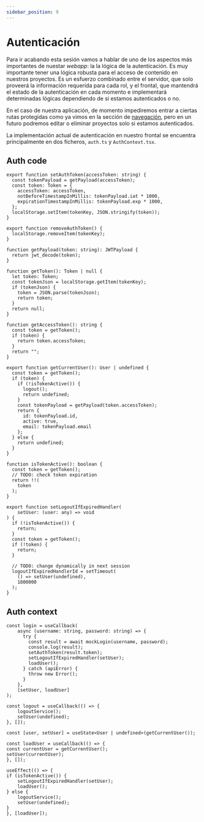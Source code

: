 ```yaml
---
sidebar_position: 9
---
```


# Autenticación

Para ir acabando esta sesión vamos a hablar de uno de los aspectos más importantes de nuestar *webapp*: la la lógica de la autenticación. Es muy importante tener una lógica robusta para el acceso de contenido en nuestros proyectos. Es un esfuerzo combinado entre el servidor, que solo proveerá la información requerida para cada rol, y el frontal, que mantendrá el estado de la autenticación en cada momento e implementará determinadas lógicas dependiendo de si estamos autenticados o no.

En el caso de nuestra aplicación, de momento impediremos entrar a ciertas rutas protegidas como ya vimos en la sección de [navegación](./navigation), pero en un futuro podremos editar o eliminar proyectos solo si estamos autenticados.

La implementación actual de autenticación en nuestro frontal se encuentra principalmente en dos ficheros, `auth.ts` y  `AuthContext.tsx`.

## Auth code

```tsx title="src/utils/auth.ts"
export function setAuthToken(accessToken: string) {
  const tokenPayload = getPayload(accessToken);
  const token: Token = {
    accessToken: accessToken,
    notBeforeTimestampInMillis: tokenPayload.iat * 1000,
    expirationTimestampInMillis: tokenPayload.exp * 1000,
  };
  localStorage.setItem(tokenKey, JSON.stringify(token));
}

export function removeAuthToken() {
  localStorage.removeItem(tokenKey);
}
```

```tsx title="src/utils/auth.ts"
function getPayload(token: string): JWTPayload {
  return jwt_decode(token);
}

function getToken(): Token | null {
  let token: Token;
  const tokenJson = localStorage.getItem(tokenKey);
  if (tokenJson) {
    token = JSON.parse(tokenJson);
    return token;
  }
  return null;
}

function getAccessToken(): string {
  const token = getToken();
  if (token) {
    return token.accessToken;
  }
  return "";
}

export function getCurrentUser(): User | undefined {
  const token = getToken();
  if (token) {
    if (!isTokenActive()) {
      logout();
      return undefined;
    }
    const tokenPayload = getPayload(token.accessToken);
    return {
      id: tokenPayload.id,
      active: true,
      email: tokenPayload.email
    };
  } else {
    return undefined;
  }
}

function isTokenActive(): boolean {
  const token = getToken();
  // TODO: check token expiration
  return !!(
    token 
  );
}
```

```tsx title="src/utils/auth.ts"
export function setLogoutIfExpiredHandler(
    setUser: (user: any) => void
) {
  if (!isTokenActive()) {
    return;
  }
  const token = getToken();
  if (!token) {
    return;
  }

  // TODO: change dynamically in next session
  logoutIfExpiredHandlerId = setTimeout(
    () => setUser(undefined),
    1800000
  );
}
```

## Auth context

```tsx title="src/context/AuthContext.tsx"
const login = useCallback(
    async (username: string, password: string) => {
      try {
        const result = await mockLogin(username, password);
        console.log(result);
        setAuthToken(result.token);
        setLogoutIfExpiredHandler(setUser);
        loadUser();
      } catch (apiError) {
        throw new Error();
      }
    },
    [setUser, loadUser]
);

const logout = useCallback(() => {
    logoutService();
    setUser(undefined);
}, []);
```

```tsx title="src/context/AuthContext.tsx"
const [user, setUser] = useState<User | undefined>(getCurrentUser());

const loadUser = useCallback(() => {
const currentUser = getCurrentUser();
setUser(currentUser);
}, []);

useEffect(() => {
if (isTokenActive()) {
    setLogoutIfExpiredHandler(setUser);
    loadUser();
} else {
    logoutService();
    setUser(undefined);
}
}, [loadUser]);
```

